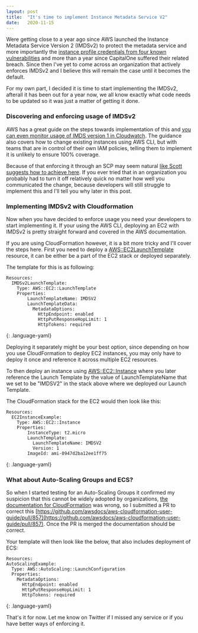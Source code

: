 ```yaml
---
layout: post
title:  "It's time to implement Instance Metadata Service V2"
date:   2020-11-15
---
```


Were getting close to a year ago since AWS launched the Instance Metadata Service Version 2 (IMDSv2) to protect the metadata service and more importantly the [instance profile credentials from four known vulnerabilities](https://aws.amazon.com/blogs/security/defense-in-depth-open-firewalls-reverse-proxies-ssrf-vulnerabilities-ec2-instance-metadata-service/) and more than a year since CapitalOne suffered their related breach. Since then I've yet to come across an organization that actively enforces IMDSv2 and I believe this will remain the case until it becomes the default.

For my own part, I decided it is time to start implementing the IMDSv2, afterall it has been out for a year now, we all know exactly what code needs to be updated so it was just a matter of getting it done.

### Discovering and enforcing usage of IMDSv2
AWS has a great guide on the steps towards implementation of this and [you can even monitor usage of IMDS version 1 in Cloudwatch](https://docs.aws.amazon.com/AWSEC2/latest/UserGuide/configuring-instance-metadata-service.html#instance-metadata-transition-to-version-2). The guidance also covers how to change existing instances using AWS CLI, but with  teams that are in control of their own IAM policies, telling them to implement it is unlikely to ensure 100% coverage.

Because of that enforcing it through an SCP may seem natural [like Scott suggests how to achieve here](https://summitroute.com/blog/2020/03/25/aws_scp_best_practices/#require-the-use-of-imdsv2). If you ever tried that in an organization you probably had to turn it off relatively quick no matter how well you communicated the change, because developers will still struggle to implement this and I'll tell you why later in this post.

### Implementing IMDSv2 with Cloudformation
Now when you have decided to enforce usage you need your developers to start implementing it. If your using the AWS CLI, deploying an EC2 with IMDSv2 is pretty straight forward and covered in the AWS documentation.

If you are using CloudFormation however, it is a bit more tricky and I'll cover the steps here. 
First you need to deploy a [AWS::EC2LaunchTemplate](https://docs.aws.amazon.com/AWSCloudFormation/latest/UserGuide/aws-properties-ec2-launchtemplate-launchtemplatedata.html) resource, it can be either be a part of the EC2 stack or deployed separately.

The template for this is as following:
```
Resources:  
  IMDSv2LaunchTemplate:
    Type: AWS::EC2::LaunchTemplate
    Properties:
        LaunchTemplateName: IMDSV2
        LaunchTemplateData:
          MetadataOptions:
            HttpEndpoint: enabled
            HttpPutResponseHopLimit: 1
            HttpTokens: required
```
{: .language-yaml}

Deploying it separately might be your best option, since depending on how you use CloudFormation to deploy EC2 instances, you may only have to deploy it once and reference it across multiple EC2 resources.

To then deploy an instance using [AWS::EC2::Instance](https://docs.aws.amazon.com/AWSCloudFormation/latest/UserGuide/aws-properties-ec2-instance.html) where you later reference the Launch Template by the value of LaunchTemplateName that we set to be "IMDSV2" in the stack above where we deployed our Launch Template. 

The CloudFormation stack for the EC2 would then look like this:
```
Resources:
  EC2InstanceExample:
    Type: AWS::EC2::Instance
    Properties:
        InstanceType: t2.micro
        LaunchTemplate: 
          LaunchTemplateName: IMDSV2
          Version: 1
        ImageId: ami-0947d2ba12ee1ff75
```
{: .language-yaml}

### What about Auto-Scaling Groups and ECS?
So when I started testing for an Auto-Scaling Groups it confirmed my suspicion that this cannot be widely adopted by organizations, [the documentation for CloudFormation](https://docs.aws.amazon.com/AWSCloudFormation/latest/UserGuide/aws-properties-autoscaling-autoscalinggroup-launchtemplate.html) was wrong, so I submitted a PR to correct this [https://github.com/awsdocs/aws-cloudformation-user-guide/pull/857](https://github.com/awsdocs/aws-cloudformation-user-guide/pull/857). 
Once the PR is merged the documentation should be correct. 

Your template will then look like the below, that also includes deployment of ECS:

```
Resources:
AutoScalingExample:
  Type: AWS::AutoScaling::LaunchConfiguration
  Properties:
    MetadataOptions:
      HttpEndpoint: enabled
      HttpPutResponseHopLimit: 1
      HttpTokens: required
```
{: .language-yaml}


That's it for now. Let me know on Twitter if I missed any service or if you have better ways of enforcing it.